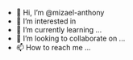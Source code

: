 - 👋 Hi, I’m @mizael-anthony
- 👀 I’m interested in 
- 🌱 I’m currently learning ...
- 💞️ I’m looking to collaborate on ...
- 📫 How to reach me ...

<!---
mizael-anthony/mizael-anthony is a ✨ special ✨ repository because its `README.md` (this file) appears on your GitHub profile.
You can click the Preview link to take a look at your changes.
--->
